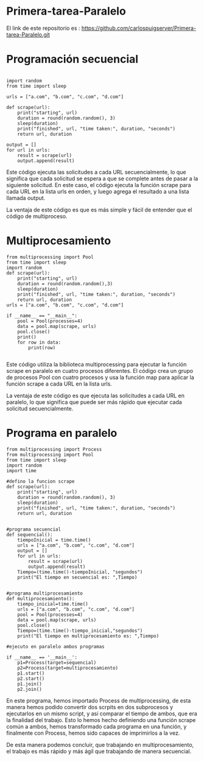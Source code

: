 # Primera-tarea-Paralelo

El link de este repositorio es : https://github.com/carlospuigserver/Primera-tarea-Paralelo.git


# Programación secuencial

```

import random
from time import sleep

urls = ["a.com", "b.com", "c.com", "d.com"]

def scrape(url):
    print("starting", url)
    duration = round(random.random(), 3)
    sleep(duration)
    print("finished", url, "time taken:", duration, "seconds")
    return url, duration

output = []
for url in urls:
    result = scrape(url)
    output.append(result)

```
    
    
    
    
    
    
Este código ejecuta las solicitudes a cada URL secuencialmente, lo que significa que cada solicitud se espera a que se complete antes de pasar a la siguiente solicitud. En este caso, el código ejecuta la función scrape para cada URL en la lista urls en orden, y luego agrega el resultado a una lista llamada output.

La ventaja de este código es que es más simple y fácil de entender que el código de multiproceso. 





# Multiprocesamiento

```
from multiprocessing import Pool
from time import sleep
import random
def scrape(url):
    print("starting", url)
    duration = round(random.random(),3)
    sleep(duration)
    print("finished", url, "time taken:", duration, "seconds")
    return url, duration
urls = ["a.com", "b.com", "c.com", "d.com"]

if __name__ == "__main__":
    pool = Pool(processes=4)
    data = pool.map(scrape, urls)
    pool.close()    
    print()
    for row in data:
        print(row)


```





Este código utiliza la biblioteca multiprocessing para ejecutar la función scrape en paralelo en cuatro procesos diferentes. El código crea un grupo de procesos Pool con cuatro procesos y usa la función map para aplicar la función scrape a cada URL en la lista urls. 

La ventaja de este código es que ejecuta las solicitudes a cada URL en paralelo, lo que significa que puede ser más rápido que ejecutar cada solicitud secuencialmente.













# Programa en paralelo

```
from multiprocessing import Process
from multiprocessing import Pool
from time import sleep
import random
import time

#defino la funcion scrape
def scrape(url):
    print("starting", url)
    duration = round(random.random(), 3)
    sleep(duration)
    print("finished", url, "time taken:", duration, "seconds")
    return url, duration


#programa secuencial
def sequencial():
    tiempoInicial = time.time()
    urls = ["a.com", "b.com", "c.com", "d.com"]
    output = []
    for url in urls:
        result = scrape(url)
        output.append(result)
    Tiempo=(time.time()-tiempoInicial, "segundos")
    print("El tiempo en secuencial es: ",Tiempo)


#programa multiprocesamiento
def multiprocesamiento():
    tiempo_inicial=time.time()
    urls = ["a.com", "b.com", "c.com", "d.com"]
    pool = Pool(processes=4)
    data = pool.map(scrape, urls)
    pool.close()
    Tiempo=(time.time()-tiempo_inicial,"segundos")
    print("El tiempo en multiprocesamiento es: ",Tiempo)

#ejecuto en paralelo ambos programas

if __name__ == '__main__':
    p1=Process(target=sequencial)
    p2=Process(target=multiprocesamiento)
    p1.start()
    p2.start()
    p1.join()
    p2.join()

```




En este programa, hemos importado Process de multiprocessing, de esta manera hemos podido convertir dos scrpits en dos subprocesos y ejecutarlos en un mismo script, y así comparar el tiempo de ambos, que era la finalidad del trabajo. 
Esto lo hemos hecho definiendo una función scrape común a ambos, hemos transformado cada programa en una función, y finalmente con Process, hemos sido capaces de imprimirlos a la vez.

De esta manera podemos concluir, que trabajando en multiprocesamiento, el trabajo es más rápido y más ágil que trabajando de manera secuencial.


